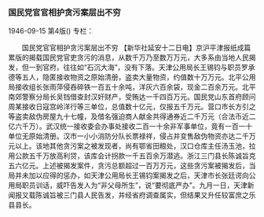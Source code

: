### 国民党官官相护贪污案层出不穷

1946-09-15
第4版()
专栏：

　　国民党官官相护贪污案层出不穷
    【新华社延安十二日电】京沪平津报纸成篇累版的揭载国民党官吏贪污的消息，从数千万乃至数万万元，大多系由当地人民揭发，但一到官府，往往如“石沉大海”，没有下落。天津公用局长王锡钧与职员罗承德等五人，隐匿接收物资之原始清册，盗卖大量物资，约值数十万万元。北平公用局接收组长张雨萍侵吞碎铁一百五十余吨，洋灰六百余袋，现金二百余万元。北平南郊警察分局长吴铛借查封汉奸财产，受贿达一千四百万元。国民党山东首府顾问周某接收日寇宫岭洋行等三单位，总值数十亿元，仅报五千万元。营口市长方引之等盗卖敌伪房屋九十七幢，及借名强迫商人献金共得通券近二千万元（合法币近二亿六千万）。武汉统一接收委会办事处接收二百一十余非军事单位，竟有一百一十单位无原始清册。汉市一小小消防分队长票禄祥，侵占并变售敌伪物资亦达二千万元以上。该地其他贪污案之被发现者，尚有鄂省田粮处，汉口仓库主任汤玉池，拉用公款五千万放高利贷，该库会计拐款一千五百余万潜逃。浙江三门县长陈诚旨克五六亿元。上述被揭发案件，贪污总额超过一百万万元，这些贪污案被揭发后，当局并未加以应得的惩办，如天津公用局长王锡钧案揭发之后，天津市长张廷谔向公用局职员训话，威吓告发人为“非父母所生”，说“要彻底严办”。九月一日，天津新闻报又载陈诚旨被三门县人民告发，并经省府调查属实，但结果又升任较富庶之乐县县长。
